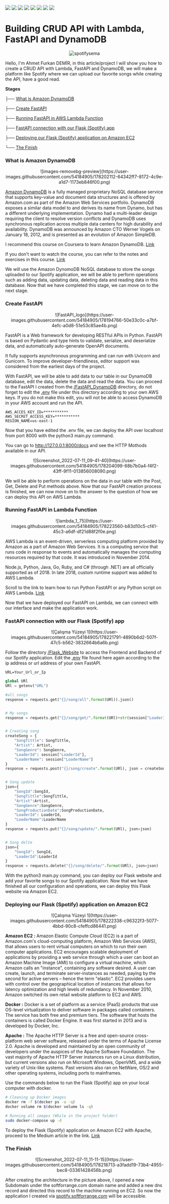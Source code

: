 ![](https://img.shields.io/badge/Amazon_AWS-FF9900?style=for-the-badge&logo=amazonaws&logoColor=white) ![](https://img.shields.io/badge/Amazon%20DynamoDB-4053D6?style=for-the-badge&logo=Amazon%20DynamoDB&logoColor=white) ![](https://img.shields.io/badge/Python-FFD43B?style=for-the-badge&logo=python&logoColor=blue) ![](https://img.shields.io/badge/fastapi-109989?style=for-the-badge&logo=FASTAPI&logoColor=white) ![](https://img.shields.io/badge/Ubuntu-E95420?style=for-the-badge&logo=ubuntu&logoColor=white) ![](https://img.shields.io/badge/Docker-2CA5E0?style=for-the-badge&logo=docker&logoColor=white) ![](https://img.shields.io/badge/Apache-D22128?style=for-the-badge&logo=Apache&logoColor=white) ![](https://img.shields.io/badge/Flask-000000?style=for-the-badge&logo=flask&logoColor=white)

# Building CRUD API with Lambda, FastAPI and DynamoDB

<div align="center">
    
![spotifysema](https://user-images.githubusercontent.com/54184905/178221555-2e2a94dc-88e4-482d-b670-68ce811584ad.png)
    
</div>

Hello, I'm Ahmet Furkan DEMİR, in this article/project I will show you how to create a CRUD API with Lambda, FastAPI and DynamoDB, we will make a platform like Spotify where we can upload our favorite songs while creating the API, have a good read.

**Stages**

├──  [What is Amazon DynamoDB](https://github.com/AhmetFurkanDEMIR/Building-CRUD-API-with-Lambda-FastAPI-and-DynamoDB#what-is-amazon-dynamodb)

├── [Create FastAPI](https://github.com/AhmetFurkanDEMIR/Building-CRUD-API-with-Lambda-FastAPI-and-DynamoDB#create-fastapi)

├── [Running FastAPI in AWS Lambda Function](https://github.com/AhmetFurkanDEMIR/Building-CRUD-API-with-Lambda-FastAPI-and-DynamoDB#running-fastapi-in-lambda-function)

├── [FastAPI connection with our Flask (Spotify) app](https://github.com/AhmetFurkanDEMIR/Building-CRUD-API-with-Lambda-FastAPI-and-DynamoDB#fastapi-connection-with-our-flask-spotify-app)

├── [Deploying our Flask (Spotify) application on Amazon EC2](https://github.com/AhmetFurkanDEMIR/Building-CRUD-API-with-Lambda-FastAPI-and-DynamoDB#deploying-our-flask-spotify-application-on-amazon-ec2)

└── [The Finish](https://github.com/AhmetFurkanDEMIR/Building-CRUD-API-with-Lambda-FastAPI-and-DynamoDB#the-finish)


### What is Amazon DynamoDB

<div align="center">
![images-removebg-preview](https://user-images.githubusercontent.com/54184905/178202112-64342ff7-8172-4c9e-a1d7-1173eb846f00.png)
</div>

[Amazon DynamoDB](https://aws.amazon.com/dynamodb/) is a fully managed proprietary NoSQL database service that supports key–value and document data structures and is offered by Amazon.com as part of the Amazon Web Services portfolio. DynamoDB exposes a similar data model to and derives its name from Dynamo, but has a different underlying implementation. Dynamo had a multi-leader design requiring the client to resolve version conflicts and DynamoDB uses synchronous replication across multiple data centers for high durability and availability. DynamoDB was announced by Amazon CTO Werner Vogels on January 18, 2012, and is presented as an evolution of Amazon SimpleDB.

I recommend this course on Coursera to learn Amazon DynamoDB. [Link](https://www.coursera.org/learn/dynamodb-nosql-database-driven-apps)

If you don't want to watch the course, you can refer to the notes and exercises in this course. [Link](https://github.com/AhmetFurkanDEMIR/Amazon-DynamoDB-Building-NoSQL-Database-Driven-Applications)

We will use the Amazon DynomoDB NoSQL database to store the songs uploaded to our Spotify application, we will be able to perform operations such as adding data, updating data, deleting data and reading data in this database. Now that we have completed this stage, we can move on to the next stage.


### Create FastAPI

<div align="center">
![FastAPI_logo](https://user-images.githubusercontent.com/54184905/178194766-50e33c0c-a7bf-4efc-a0d8-51e53c85ae4b.png)
</div>

FastAPI is a Web framework for developing RESTful APIs in Python. FastAPI is based on Pydantic and type hints to validate, serialize, and deserialize data, and automatically auto-generate OpenAPI documents.

It fully supports asynchronous programming and can run with Uvicorn and Gunicorn. To improve developer-friendliness, editor support was considered from the earliest days of the project.

With FastAPI, we will be able to add data to our table in our DynamoDB database, edit the data, delete the data and read the data. You can proceed to the FastAPI I created from the [/FastAPI_DynamoDB](/FastAPI_DynamoDB/) directory, do not forget to edit the [.env](/FastAPI_DynamoDB/.env) file under this directory according to your own AWS keys. If you do not make this edit, you will not be able to access DynamoDB in your AWS account and run the API.

```env
AWS_ACCES_KEY_ID=***********
AWS_SECRET_ACCESS_KEY=***********
REGION_NAME=us-east-1
```

Now that you have edited the .env file, we can deploy the API over localhost from port 8000 with the python3 main.py command.

You can go to http://127.0.0.1:8000/docs and see the HTTP Mothods available in our API.

<div align="center">
![Screenshot_2022-07-11_09-41-40](https://user-images.githubusercontent.com/54184905/178204099-68b7b0a4-f4f2-43ff-9f11-013856008090.png)
</div>

We will be able to perform operations on the data in our table with the Post, Get, Delete and Put methods above. Now that our FastAPI creation process is finished, we can now move on to the answer to the question of how we can deploy this API on AWS Lambda.

### Running FastAPI in Lambda Function

<div align="center">
![lambda_1_75](https://user-images.githubusercontent.com/54184905/178223560-b83d10c5-cf41-45c3-a6df-df21d88f2f0e.png)
</div>

AWS Lambda is an event-driven, serverless computing platform provided by Amazon as a part of Amazon Web Services. It is a computing service that runs code in response to events and automatically manages the computing resources required by that code. It was introduced in November 2014.

Node.js, Python, Java, Go, Ruby, and C# (through .NET) are all officially supported as of 2018. In late 2018, custom runtime support was added to AWS Lambda.

Scroll to the link to learn how to run Python FastAPI or any Python script on AWS Lambda. [Link](https://docs.aws.amazon.com/lambda/latest/dg/python-package.html)

Now that we have deployed our FastAPI on Lambda, we can connect with our interface and make the application work.


### FastAPI connection with our Flask (Spotify) app

<div align="center">
![Çalışma Yüzeyi 1](https://user-images.githubusercontent.com/54184905/178221791-4890b6d2-507f-47c5-b562-3832664b6a6b.png)
</div>

Follow the directory [/Flask_Website](/Flask_Website) to access the Frontend and Backend of our Spotify application. Edit the [.env](/Flask_Website/.env) file found here again according to the ip address or url address of your own FastAPI.


```env
URL=Your_Url_or_Ip
```

```python
global URl
URl = getenv("URL")
```

```python
#all songs
response = requests.get("{}/song/all".format(URl)).json()


# My songs
response = requests.get("{}/song/get/".format(URl)+str(session["LoaderId"])).json()


# Creating song
createSong = {
    "SongTittle": SongTittle,
    "Artist": Artist,
    "SongGenre": SongGenre,
    "LoaderId": session["LoaderId"],
    "LoaderName": session["LoaderName"]
}
response = requests.post("{}/song/create".format(URl), json = createSong)


# Song update
json={
    "SongId":SongId,
    "SongTittle":SongTittle,
    "Artist":Artist,
    "SongGenre":SongGenre,
    "SongProductionDate":SongProductionDate,
    "LoaderId": LoaderId, 
    "LoaderName":LoaderName
}
response = requests.put("{}/song/update/".format(URl), json=json)


# Song delte
json={
    "SongId": SongId, 
    "LoaderId":LoaderId
}
response = requests.delete("{}/song/delete/".format(URl), json=json)
```

With the python3 main.py command, you can deploy our Flask website and add your favorite songs to our Spotify application. Now that we have finished all our configuration and operations, we can deploy this Flask website via Amazon EC2.


### Deploying our Flask (Spotify) application on Amazon EC2

<div align="center">
![Çalışma Yüzeyi 1](https://user-images.githubusercontent.com/54184905/178222338-c96322f3-5077-4bbd-90c8-cfeffcd86441.png)
</div>

**Amazon EC2 :** Amazon Elastic Compute Cloud (EC2) is a part of Amazon.com's cloud-computing platform, Amazon Web Services (AWS), that allows users to rent virtual computers on which to run their own computer applications. EC2 encourages scalable deployment of applications by providing a web service through which a user can boot an Amazon Machine Image (AMI) to configure a virtual machine, which Amazon calls an "instance", containing any software desired. A user can create, launch, and terminate server-instances as needed, paying by the second for active servers – hence the term "elastic". EC2 provides users with control over the geographical location of instances that allows for latency optimization and high levels of redundancy. In November 2010, Amazon switched its own retail website platform to EC2 and AWS.

**Docker :** Docker is a set of platform as a service (PaaS) products that use OS-level virtualization to deliver software in packages called containers. The service has both free and premium tiers. The software that hosts the containers is called Docker Engine. It was first started in 2013 and is developed by Docker, Inc.

**Apache :** The Apache HTTP Server is a free and open-source cross-platform web server software, released under the terms of Apache License 2.0. Apache is developed and maintained by an open community of developers under the auspices of the Apache Software Foundation. The vast majority of Apache HTTP Server instances run on a Linux distribution, but current versions also run on Microsoft Windows, OpenVMS, and a wide variety of Unix-like systems. Past versions also ran on NetWare, OS/2 and other operating systems, including ports to mainframes.

Use the commands below to run the Flask (Spotify) app on your local computer with docker.

```bash
# Cleaning up Docker images
docker rm -f $(docker ps -a -q)
docker volume rm $(docker volume ls -q)

# Running all images (While in the project folder)
sudo docker-compose up -d
```

To deploy the Flask (Spotify) application on Amazon EC2 with Apache, proceed to the Medium article in the link. [Link](https://medium.com/@ahmetfurkandemir/deploy-the-python-flask-website-f43fcc5f2c80)


### The Finish

<div align="center">
![Screenshot_2022-07-11_11-11-15](https://user-images.githubusercontent.com/54184905/178218713-a3fadd19-73b4-4955-bec8-03361428456b.png)
</div>

After creating the architecture in the picture above, I opened a new Subdomain under the softforrange.com domain name and added a new dns record and directed this record to the machine running on EC2. So now the application I created via [spotify.softforrange.com](https://spotify.softforrange.com/) will be accessible.
